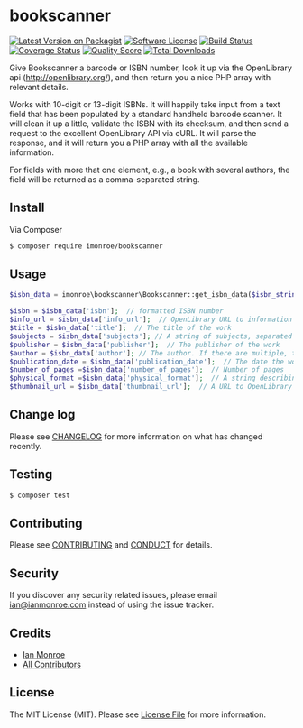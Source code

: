 # bookscanner

[![Latest Version on Packagist][ico-version]][link-packagist]
[![Software License][ico-license]](LICENSE.md)
[![Build Status][ico-travis]][link-travis]
[![Coverage Status][ico-scrutinizer]][link-scrutinizer]
[![Quality Score][ico-code-quality]][link-code-quality]
[![Total Downloads][ico-downloads]][link-downloads]

Give Bookscanner a barcode or ISBN number, look it up via the OpenLibrary api (http://openlibrary.org/), and then return you a nice PHP array with relevant details.

Works with 10-digit or 13-digit ISBNs.  It will happily take input from a text field that has been populated by a standard handheld barcode scanner.  It will clean it up a little, validate the ISBN with its checksum, and then send a request to the excellent OpenLibrary API via cURL. It will parse the response, and it will return you a PHP array with all the available information.

For fields with more that one element, e.g., a book with several authors, the field will be returned as a comma-separated string.


## Install

Via Composer

``` bash
$ composer require imonroe/bookscanner
```

## Usage

``` php
$isbn_data = imonroe\bookscanner\Bookscanner::get_isbn_data($isbn_string); // from a text input, presumably a scanned barcode

$isbn = $isbn_data['isbn'];  // formatted ISBN number
$info_url = $isbn_data['info_url'];  // OpenLibrary URL to information page
$title = $isbn_data['title'];  // The title of the work
$subjects = $isbn_data['subjects']; // A string of subjects, separated by commas
$publisher = $isbn_data['publisher'];  // The publisher of the work
$author = $isbn_data['author']; // The author. If there are multiple, this will be a comma-delimited string
$publication_date = $isbn_data['publication_date'];  // The date the work was published
$number_of_pages =$isbn_data['number_of_pages'];  // Number of pages
$physical_format =$isbn_data['physical_format'];  // A string describing the physical format
$thumbnail_url = $isbn_data['thumbnail_url'];  // A URL to OpenLibrary's cover thumbnail.
```

## Change log

Please see [CHANGELOG](CHANGELOG.md) for more information on what has changed recently.

## Testing

``` bash
$ composer test
```

## Contributing

Please see [CONTRIBUTING](CONTRIBUTING.md) and [CONDUCT](CONDUCT.md) for details.

## Security

If you discover any security related issues, please email ian@ianmonroe.com instead of using the issue tracker.

## Credits

- [Ian Monroe][link-author]
- [All Contributors][link-contributors]

## License

The MIT License (MIT). Please see [License File](LICENSE.md) for more information.

[ico-version]: https://img.shields.io/packagist/v/imonroe/bookscanner.svg?style=flat-square
[ico-license]: https://img.shields.io/badge/license-MIT-brightgreen.svg?style=flat-square
[ico-travis]: https://img.shields.io/travis/imonroe/bookscanner/master.svg?style=flat-square
[ico-scrutinizer]: https://img.shields.io/scrutinizer/coverage/g/imonroe/bookscanner.svg?style=flat-square
[ico-code-quality]: https://img.shields.io/scrutinizer/g/imonroe/bookscanner.svg?style=flat-square
[ico-downloads]: https://img.shields.io/packagist/dt/imonroe/bookscanner.svg?style=flat-square

[link-packagist]: https://packagist.org/packages/imonroe/bookscanner
[link-travis]: https://travis-ci.org/imonroe/bookscanner
[link-scrutinizer]: https://scrutinizer-ci.com/g/imonroe/bookscanner/code-structure
[link-code-quality]: https://scrutinizer-ci.com/g/imonroe/bookscanner
[link-downloads]: https://packagist.org/packages/imonroe/bookscanner
[link-author]: https://github.com/imonroe
[link-contributors]: ../../contributors
